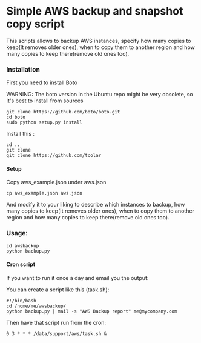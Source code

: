 # Simple AWS backup and snapshot copy script


This scripts allows to backup AWS instances, specify how many copies to keep(It removes older ones), when to copy them to another region
and how many copies to keep there(remove old ones too).

### Installation
First you need to install Boto

WARNING: The boto version in the Ubuntu repo might be very obsolete, so It's best to install from sources

    git clone https://github.com/boto/boto.git
    cd boto
    sudo python setup.py install

Install this :

    cd ..
    git clone
    git clone https://github.com/tcolar

#### Setup
Copy aws_example.json under aws.json

    cp aws_example.json aws.json

And modify it to your liking to describe which instances to backup,
how many copies to keep(It removes older ones), when to copy them to another region
and how many copies to keep there(remove old ones too).

### Usage:
    cd awsbackup
    python backup.py

#### Cron script
If you want to run it once a day and email you the output:

You can create a script like this (task.sh):

    #!/bin/bash
    cd /home/me/awsbackup/
    python backup.py | mail -s "AWS Backup report" me@mycompany.com

Then have that script run from the cron:

    0 3 * * * /data/support/aws/task.sh &


